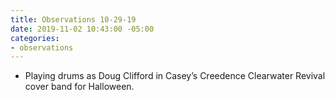 ```yaml
---
title: Observations 10-29-19
date: 2019-11-02 10:43:00 -05:00
categories:
- observations
---
```


- Playing drums as Doug Clifford in Casey’s Creedence Clearwater Revival cover band for Halloween.